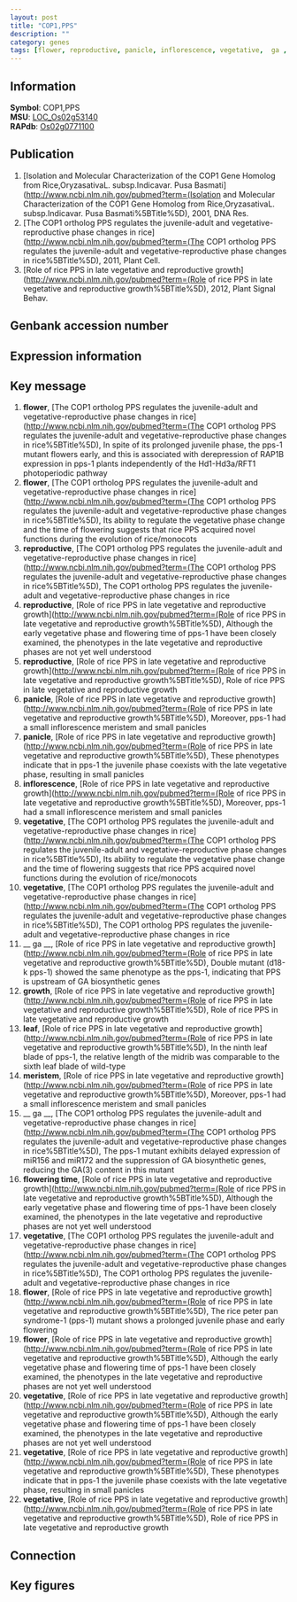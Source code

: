 ```yaml
---
layout: post
title: "COP1,PPS"
description: ""
category: genes
tags: [flower, reproductive, panicle, inflorescence, vegetative,  ga , growth, leaf, meristem, flowering time, Gene]
---
```


## Information
__Symbol__: COP1,PPS  
__MSU__: [LOC_Os02g53140](http://rice.plantbiology.msu.edu/cgi-bin/ORF_infopage.cgi?orf=LOC_Os02g53140)  
__RAPdb__: [Os02g0771100](http://rapdb.dna.affrc.go.jp/viewer/gbrowse_details/irgsp1?name=Os02g0771100)  

## Publication
1. [Isolation and Molecular Characterization of the COP1 Gene Homolog from Rice,OryzasativaL. subsp.Indicavar. Pusa Basmati](http://www.ncbi.nlm.nih.gov/pubmed?term=(Isolation and Molecular Characterization of the COP1 Gene Homolog from Rice,OryzasativaL. subsp.Indicavar. Pusa Basmati%5BTitle%5D), 2001, DNA Res.
2. [The COP1 ortholog PPS regulates the juvenile-adult and vegetative-reproductive phase changes in rice](http://www.ncbi.nlm.nih.gov/pubmed?term=(The COP1 ortholog PPS regulates the juvenile-adult and vegetative-reproductive phase changes in rice%5BTitle%5D), 2011, Plant Cell.
3. [Role of rice PPS in late vegetative and reproductive growth](http://www.ncbi.nlm.nih.gov/pubmed?term=(Role of rice PPS in late vegetative and reproductive growth%5BTitle%5D), 2012, Plant Signal Behav.

## Genbank accession number

## Expression information

## Key message
1. __flower__, [The COP1 ortholog PPS regulates the juvenile-adult and vegetative-reproductive phase changes in rice](http://www.ncbi.nlm.nih.gov/pubmed?term=(The COP1 ortholog PPS regulates the juvenile-adult and vegetative-reproductive phase changes in rice%5BTitle%5D),  In spite of its prolonged juvenile phase, the pps-1 mutant flowers early, and this is associated with derepression of RAP1B expression in pps-1 plants independently of the Hd1-Hd3a/RFT1 photoperiodic pathway
2. __flower__, [The COP1 ortholog PPS regulates the juvenile-adult and vegetative-reproductive phase changes in rice](http://www.ncbi.nlm.nih.gov/pubmed?term=(The COP1 ortholog PPS regulates the juvenile-adult and vegetative-reproductive phase changes in rice%5BTitle%5D),  Its ability to regulate the vegetative phase change and the time of flowering suggests that rice PPS acquired novel functions during the evolution of rice/monocots
3. __reproductive__, [The COP1 ortholog PPS regulates the juvenile-adult and vegetative-reproductive phase changes in rice](http://www.ncbi.nlm.nih.gov/pubmed?term=(The COP1 ortholog PPS regulates the juvenile-adult and vegetative-reproductive phase changes in rice%5BTitle%5D), The COP1 ortholog PPS regulates the juvenile-adult and vegetative-reproductive phase changes in rice
4. __reproductive__, [Role of rice PPS in late vegetative and reproductive growth](http://www.ncbi.nlm.nih.gov/pubmed?term=(Role of rice PPS in late vegetative and reproductive growth%5BTitle%5D),  Although the early vegetative phase and flowering time of pps-1 have been closely examined, the phenotypes in the late vegetative and reproductive phases are not yet well understood
5. __reproductive__, [Role of rice PPS in late vegetative and reproductive growth](http://www.ncbi.nlm.nih.gov/pubmed?term=(Role of rice PPS in late vegetative and reproductive growth%5BTitle%5D), Role of rice PPS in late vegetative and reproductive growth
6. __panicle__, [Role of rice PPS in late vegetative and reproductive growth](http://www.ncbi.nlm.nih.gov/pubmed?term=(Role of rice PPS in late vegetative and reproductive growth%5BTitle%5D),  Moreover, pps-1 had a small inflorescence meristem and small panicles
7. __panicle__, [Role of rice PPS in late vegetative and reproductive growth](http://www.ncbi.nlm.nih.gov/pubmed?term=(Role of rice PPS in late vegetative and reproductive growth%5BTitle%5D),  These phenotypes indicate that in pps-1 the juvenile phase coexists with the late vegetative phase, resulting in small panicles
8. __inflorescence__, [Role of rice PPS in late vegetative and reproductive growth](http://www.ncbi.nlm.nih.gov/pubmed?term=(Role of rice PPS in late vegetative and reproductive growth%5BTitle%5D),  Moreover, pps-1 had a small inflorescence meristem and small panicles
9. __vegetative__, [The COP1 ortholog PPS regulates the juvenile-adult and vegetative-reproductive phase changes in rice](http://www.ncbi.nlm.nih.gov/pubmed?term=(The COP1 ortholog PPS regulates the juvenile-adult and vegetative-reproductive phase changes in rice%5BTitle%5D),  Its ability to regulate the vegetative phase change and the time of flowering suggests that rice PPS acquired novel functions during the evolution of rice/monocots
10. __vegetative__, [The COP1 ortholog PPS regulates the juvenile-adult and vegetative-reproductive phase changes in rice](http://www.ncbi.nlm.nih.gov/pubmed?term=(The COP1 ortholog PPS regulates the juvenile-adult and vegetative-reproductive phase changes in rice%5BTitle%5D), The COP1 ortholog PPS regulates the juvenile-adult and vegetative-reproductive phase changes in rice
11. __ ga __, [Role of rice PPS in late vegetative and reproductive growth](http://www.ncbi.nlm.nih.gov/pubmed?term=(Role of rice PPS in late vegetative and reproductive growth%5BTitle%5D),  Double mutant (d18-k pps-1) showed the same phenotype as the pps-1, indicating that PPS is upstream of GA biosynthetic genes
12. __growth__, [Role of rice PPS in late vegetative and reproductive growth](http://www.ncbi.nlm.nih.gov/pubmed?term=(Role of rice PPS in late vegetative and reproductive growth%5BTitle%5D), Role of rice PPS in late vegetative and reproductive growth
13. __leaf__, [Role of rice PPS in late vegetative and reproductive growth](http://www.ncbi.nlm.nih.gov/pubmed?term=(Role of rice PPS in late vegetative and reproductive growth%5BTitle%5D),  In the ninth leaf blade of pps-1, the relative length of the midrib was comparable to the sixth leaf blade of wild-type
14. __meristem__, [Role of rice PPS in late vegetative and reproductive growth](http://www.ncbi.nlm.nih.gov/pubmed?term=(Role of rice PPS in late vegetative and reproductive growth%5BTitle%5D),  Moreover, pps-1 had a small inflorescence meristem and small panicles
15. __ ga __, [The COP1 ortholog PPS regulates the juvenile-adult and vegetative-reproductive phase changes in rice](http://www.ncbi.nlm.nih.gov/pubmed?term=(The COP1 ortholog PPS regulates the juvenile-adult and vegetative-reproductive phase changes in rice%5BTitle%5D),  The pps-1 mutant exhibits delayed expression of miR156 and miR172 and the suppression of GA biosynthetic genes, reducing the GA(3) content in this mutant
16. __flowering time__, [Role of rice PPS in late vegetative and reproductive growth](http://www.ncbi.nlm.nih.gov/pubmed?term=(Role of rice PPS in late vegetative and reproductive growth%5BTitle%5D),  Although the early vegetative phase and flowering time of pps-1 have been closely examined, the phenotypes in the late vegetative and reproductive phases are not yet well understood
17. __vegetative__, [The COP1 ortholog PPS regulates the juvenile-adult and vegetative-reproductive phase changes in rice](http://www.ncbi.nlm.nih.gov/pubmed?term=(The COP1 ortholog PPS regulates the juvenile-adult and vegetative-reproductive phase changes in rice%5BTitle%5D), The COP1 ortholog PPS regulates the juvenile-adult and vegetative-reproductive phase changes in rice
18. __flower__, [Role of rice PPS in late vegetative and reproductive growth](http://www.ncbi.nlm.nih.gov/pubmed?term=(Role of rice PPS in late vegetative and reproductive growth%5BTitle%5D), The rice peter pan syndrome-1 (pps-1) mutant shows a prolonged juvenile phase and early flowering
19. __flower__, [Role of rice PPS in late vegetative and reproductive growth](http://www.ncbi.nlm.nih.gov/pubmed?term=(Role of rice PPS in late vegetative and reproductive growth%5BTitle%5D),  Although the early vegetative phase and flowering time of pps-1 have been closely examined, the phenotypes in the late vegetative and reproductive phases are not yet well understood
20. __vegetative__, [Role of rice PPS in late vegetative and reproductive growth](http://www.ncbi.nlm.nih.gov/pubmed?term=(Role of rice PPS in late vegetative and reproductive growth%5BTitle%5D),  Although the early vegetative phase and flowering time of pps-1 have been closely examined, the phenotypes in the late vegetative and reproductive phases are not yet well understood
21. __vegetative__, [Role of rice PPS in late vegetative and reproductive growth](http://www.ncbi.nlm.nih.gov/pubmed?term=(Role of rice PPS in late vegetative and reproductive growth%5BTitle%5D),  These phenotypes indicate that in pps-1 the juvenile phase coexists with the late vegetative phase, resulting in small panicles
22. __vegetative__, [Role of rice PPS in late vegetative and reproductive growth](http://www.ncbi.nlm.nih.gov/pubmed?term=(Role of rice PPS in late vegetative and reproductive growth%5BTitle%5D), Role of rice PPS in late vegetative and reproductive growth

## Connection

## Key figures


